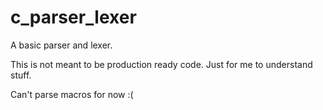 # c_parser_lexer
A basic parser and lexer.

This is not meant to be production ready code. Just for me to understand stuff.

Can't parse macros for now :(
